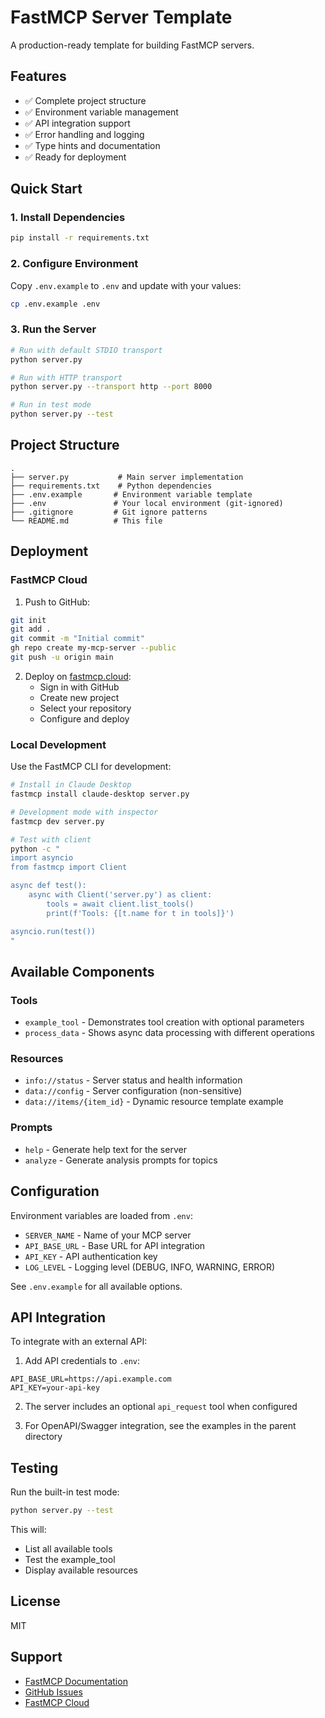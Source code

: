 # FastMCP Server Template

A production-ready template for building FastMCP servers.

## Features

- ✅ Complete project structure
- ✅ Environment variable management
- ✅ API integration support
- ✅ Error handling and logging
- ✅ Type hints and documentation
- ✅ Ready for deployment

## Quick Start

### 1. Install Dependencies

```bash
pip install -r requirements.txt
```

### 2. Configure Environment

Copy `.env.example` to `.env` and update with your values:

```bash
cp .env.example .env
```

### 3. Run the Server

```bash
# Run with default STDIO transport
python server.py

# Run with HTTP transport
python server.py --transport http --port 8000

# Run in test mode
python server.py --test
```

## Project Structure

```
.
├── server.py           # Main server implementation
├── requirements.txt    # Python dependencies
├── .env.example       # Environment variable template
├── .env               # Your local environment (git-ignored)
├── .gitignore         # Git ignore patterns
└── README.md          # This file
```

## Deployment

### FastMCP Cloud

1. Push to GitHub:
```bash
git init
git add .
git commit -m "Initial commit"
gh repo create my-mcp-server --public
git push -u origin main
```

2. Deploy on [fastmcp.cloud](https://fastmcp.cloud):
   - Sign in with GitHub
   - Create new project
   - Select your repository
   - Configure and deploy

### Local Development

Use the FastMCP CLI for development:

```bash
# Install in Claude Desktop
fastmcp install claude-desktop server.py

# Development mode with inspector
fastmcp dev server.py

# Test with client
python -c "
import asyncio
from fastmcp import Client

async def test():
    async with Client('server.py') as client:
        tools = await client.list_tools()
        print(f'Tools: {[t.name for t in tools]}')

asyncio.run(test())
"
```

## Available Components

### Tools
- `example_tool` - Demonstrates tool creation with optional parameters
- `process_data` - Shows async data processing with different operations

### Resources
- `info://status` - Server status and health information
- `data://config` - Server configuration (non-sensitive)
- `data://items/{item_id}` - Dynamic resource template example

### Prompts
- `help` - Generate help text for the server
- `analyze` - Generate analysis prompts for topics

## Configuration

Environment variables are loaded from `.env`:

- `SERVER_NAME` - Name of your MCP server
- `API_BASE_URL` - Base URL for API integration
- `API_KEY` - API authentication key
- `LOG_LEVEL` - Logging level (DEBUG, INFO, WARNING, ERROR)

See `.env.example` for all available options.

## API Integration

To integrate with an external API:

1. Add API credentials to `.env`:
```env
API_BASE_URL=https://api.example.com
API_KEY=your-api-key
```

2. The server includes an optional `api_request` tool when configured

3. For OpenAPI/Swagger integration, see the examples in the parent directory

## Testing

Run the built-in test mode:

```bash
python server.py --test
```

This will:
- List all available tools
- Test the example_tool
- Display available resources

## License

MIT

## Support

- [FastMCP Documentation](https://docs.fastmcp.com)
- [GitHub Issues](https://github.com/jlowin/fastmcp/issues)
- [FastMCP Cloud](https://fastmcp.cloud)
